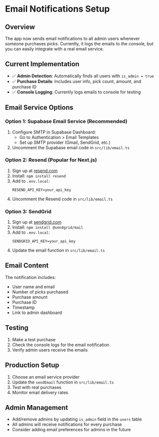 # Email Notifications Setup

## Overview
The app now sends email notifications to all admin users whenever someone purchases picks. Currently, it logs the emails to the console, but you can easily integrate with a real email service.

## Current Implementation
- ✅ **Admin Detection**: Automatically finds all users with `is_admin = true`
- ✅ **Purchase Details**: Includes user info, pick count, amount, and purchase ID
- ✅ **Console Logging**: Currently logs emails to console for testing

## Email Service Options

### Option 1: Supabase Email Service (Recommended)
1. Configure SMTP in Supabase Dashboard:
   - Go to Authentication > Email Templates
   - Set up SMTP provider (Gmail, SendGrid, etc.)
2. Uncomment the Supabase email code in `src/lib/email.ts`

### Option 2: Resend (Popular for Next.js)
1. Sign up at [resend.com](https://resend.com)
2. Install: `npm install resend`
3. Add to `.env.local`:
   ```
   RESEND_API_KEY=your_api_key
   ```
4. Uncomment the Resend code in `src/lib/email.ts`

### Option 3: SendGrid
1. Sign up at [sendgrid.com](https://sendgrid.com)
2. Install: `npm install @sendgrid/mail`
3. Add to `.env.local`:
   ```
   SENDGRID_API_KEY=your_api_key
   ```
4. Update the email function in `src/lib/email.ts`

## Email Content
The notification includes:
- User name and email
- Number of picks purchased
- Purchase amount
- Purchase ID
- Timestamp
- Link to admin dashboard

## Testing
1. Make a test purchase
2. Check the console logs for the email notification
3. Verify admin users receive the emails

## Production Setup
1. Choose an email service provider
2. Update the `sendEmail` function in `src/lib/email.ts`
3. Test with real purchases
4. Monitor email delivery rates

## Admin Management
- Add/remove admins by updating `is_admin` field in the `users` table
- All admins will receive notifications for every purchase
- Consider adding email preferences for admins in the future 